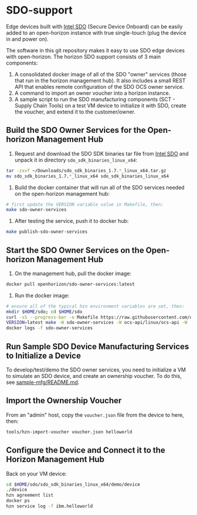 # SDO-support

Edge devices built with [Intel SDO](https://software.intel.com/en-us/secure-device-onboard) (Secure Device Onboard) can be easily added to an open-horizon instance with true single-touch (plug the device in and power on).

The software in this git repository makes it easy to use SDO edge devices with open-horizon. The horizon SDO support consists of 3 main components:

1. A consolidated docker image of all of the SDO "owner" services (those that run in the horizon management hub). It also includes a small REST API that enables remote configuration of the SDO OCS owner service.
1. A command to import an owner voucher into a horizon instance.
1. A sample script to run the SDO manufacturing components (SCT - Supply Chain Tools) on a test VM device to initialize it with SDO, create the voucher, and extend it to the customer/owner.

## Build the SDO Owner Services for the Open-horizon Management Hub

1. Request and download the SDO SDK binaries tar file from [Intel SDO](https://software.intel.com/en-us/secure-device-onboard) and unpack it in directory `sdo_sdk_binaries_linux_x64`:

  ```bash
  tar -zxvf ~/Downloads/sdo_sdk_binaries_1.7.*_linux_x64.tar.gz
  mv sdo_sdk_binaries_1.7.*_linux_x64 sdo_sdk_binaries_linux_x64
  ```

1. Build the docker container that will run all of the SDO services needed on the open-horizon management hub:

  ```bash
  # first update the VERSION variable value in Makefile, then:
  make sdo-owner-services
  ```

1. After testing the service, push it to docker hub:

  ```bash
  make publish-sdo-owner-services
  ```

## Start the SDO Owner Services on the Open-horizon Management Hub

1. On the management hub, pull the docker image:

  ```bash
  docker pull openhorizon/sdo-owner-services:latest
  ```

1. Run the docker image:

  ```bash
  # ensure all of the typical hzn environment variables are set, then:
  mkdir $HOME/sdo; cd $HOME/sdo
  curl -sS --progress-bar -o Makefile https://raw.githubusercontent.com/open-horizon/SDO-support/master/Makefile
  VERSION=latest make -W sdo-owner-services -W ocs-api/linux/ocs-api -W 'ocs-api/*.go' -W 'ocs-api/*/*.go' pull-sdo-owner-services run-sdo-owner-services
  docker logs -f sdo-owner-services
  ```

## Run Sample SDO Device Manufacturing Services to Initialize a Device

To develop/test/demo the SDO owner services, you need to initialize a VM to simulate an SDO device, and create an ownership voucher. To do this, see [sample-mfg/README.md](sample-mfg/README.md).

## Import the Ownership Voucher

From an "admin" host, copy the `voucher.json` file from the device to here, then:

```bash
tools/hzn-import-voucher voucher.json helloworld
```

## Configure the Device and Connect it to the Horizon Management Hub

Back on your VM device:

```bash
cd $HOME/sdo/sdo_sdk_binaries_linux_x64/demo/device
./device
hzn agreement list
docker ps
hzn service log -f ibm.helloworld
```
